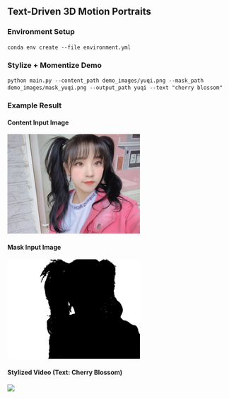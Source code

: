 ## Text-Driven 3D Motion Portraits

### Environment Setup
```shell
conda env create --file environment.yml
```

### Stylize + Momentize Demo
```shell
python main.py --content_path demo_images/yuqi.png --mask_path demo_images/mask_yuqi.png --output_path yuqi --text "cherry blossom"
```

### Example Result

#### Content Input Image
<img src="demo_images/yuqi.png" width=300>

#### Mask Input Image
<img src="demo_images/mask_yuqi.png" width=300>

#### Stylized Video (Text: Cherry Blossom)
<img src="output_videos/yuqi_zoom_in.gif" width=300>
